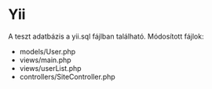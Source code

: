 Yii
============================
A teszt adatbázis a yii.sql fájlban található.
Módosított fájlok:
-	models/User.php
-	views/main.php
-	views/userList.php
-	controllers/SiteController.php
